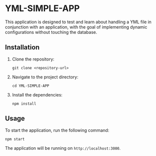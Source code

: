 # YML-SIMPLE-APP

This application is designed to test and learn about handling a YML file in conjunction with an application, with the goal of implementing dynamic configurations without touching the database.

## Installation

1. Clone the repository:
   ```
   git clone <repository-url>
   ```

2. Navigate to the project directory:
   ```
   cd YML-SIMPLE-APP
   ```

3. Install the dependencies:
   ```
   npm install
   ```

## Usage

To start the application, run the following command:
```
npm start
```

The application will be running on `http://localhost:3000`.